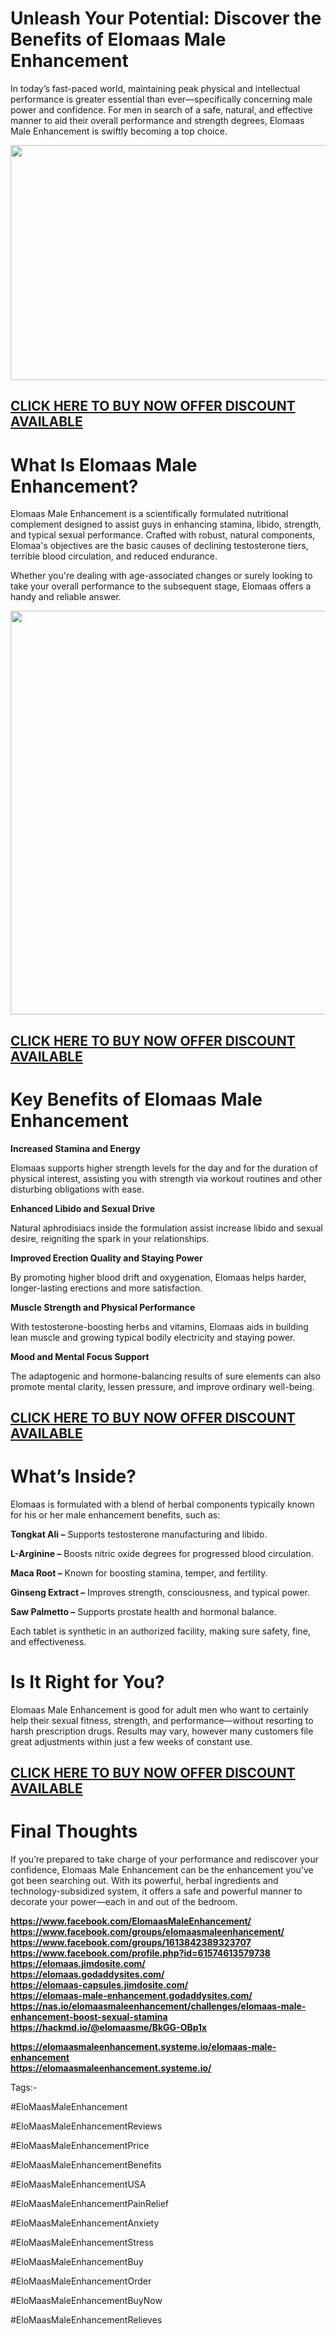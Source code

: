 <h1>Unleash Your Potential: Discover the Benefits of Elomaas Male Enhancement</h1>
<p>In today&rsquo;s fast-paced world, maintaining peak physical and intellectual performance is greater essential than ever&mdash;specifically concerning male power and confidence. For men in search of a safe, natural, and effective manner to aid their overall performance and strength degrees, Elomaas Male Enhancement is swiftly becoming a top choice.</p>
<p><a href="https://besthealthtopic.com/elomaas-male-enhancement-buy/"><img src="https://besthealthtopic.com/wp-content/uploads/2025/03/Elomaas-Male-Enhancement-Price.png" alt="" width="856" height="376" /></a></p>
<h2><a href="https://besthealthtopic.com/elomaas-male-enhancement-buy/">CLICK HERE TO BUY NOW OFFER DISCOUNT AVAILABLE</a></h2>
<h1>What Is Elomaas Male Enhancement?</h1>
<p>Elomaas Male Enhancement is a scientifically formulated nutritional complement designed to assist guys in enhancing stamina, libido, strength, and typical sexual performance. Crafted with robust, natural components, Elomaa's objectives are the basic causes of declining testosterone tiers, terrible blood circulation, and reduced endurance.</p>
<p>Whether you're dealing with age-associated changes or surely looking to take your overall performance to the subsequent stage, Elomaas offers a handy and reliable answer.</p>
<p><a href="https://besthealthtopic.com/elomaas-male-enhancement-buy/"><img src="https://besthealthtopic.com/wp-content/uploads/2025/03/Elomaas-Male-Enhancement.png" alt="" width="941" height="646" /></a></p>
<h2><a href="https://besthealthtopic.com/elomaas-male-enhancement-buy/">CLICK HERE TO BUY NOW OFFER DISCOUNT AVAILABLE</a></h2>
<h1>Key Benefits of Elomaas Male Enhancement</h1>
<p><strong>Increased Stamina and Energy</strong></p>
<p>Elomaas supports higher strength levels for the day and for the duration of physical interest, assisting you with strength via workout routines and other disturbing obligations with ease.</p>
<p><strong>Enhanced Libido and Sexual Drive</strong></p>
<p>Natural aphrodisiacs inside the formulation assist increase libido and sexual desire, reigniting the spark in your relationships.</p>
<p><strong>Improved Erection Quality and Staying Power</strong></p>
<p>By promoting higher blood drift and oxygenation, Elomaas helps harder, longer-lasting erections and more satisfaction.</p>
<p><strong>Muscle Strength and Physical Performance</strong></p>
<p>With testosterone-boosting herbs and vitamins, Elomaas aids in building lean muscle and growing typical bodily electricity and staying power.</p>
<p><strong>Mood and Mental Focus Support</strong></p>
<p>The adaptogenic and hormone-balancing results of sure elements can also promote mental clarity, lessen pressure, and improve ordinary well-being.</p>
<h2><a href="https://besthealthtopic.com/elomaas-male-enhancement-buy/">CLICK HERE TO BUY NOW OFFER DISCOUNT AVAILABLE</a></h2>
<h1>What&rsquo;s Inside?</h1>
<p>Elomaas is formulated with a blend of herbal components typically known for his or her male enhancement benefits, such as:</p>
<p><strong>Tongkat Ali &ndash;</strong> Supports testosterone manufacturing and libido.</p>
<p><strong>L-Arginine &ndash;</strong> Boosts nitric oxide degrees for progressed blood circulation.</p>
<p><strong>Maca Root &ndash;</strong> Known for boosting stamina, temper, and fertility.</p>
<p><strong>Ginseng Extract &ndash;</strong> Improves strength, consciousness, and typical power.</p>
<p><strong>Saw Palmetto &ndash;</strong> Supports prostate health and hormonal balance.</p>
<p>Each tablet is synthetic in an authorized facility, making sure safety, fine, and effectiveness.</p>
<h1>Is It Right for You?</h1>
<p>Elomaas Male Enhancement is good for adult men who want to certainly help their sexual fitness, strength, and performance&mdash;without resorting to harsh prescription drugs. Results may vary, however many customers file great adjustments within just a few weeks of constant use.</p>
<h2><a href="https://besthealthtopic.com/elomaas-male-enhancement-buy/">CLICK HERE TO BUY NOW OFFER DISCOUNT AVAILABLE</a></h2>
<h1>Final Thoughts</h1>
<p>If you&rsquo;re prepared to take charge of your performance and rediscover your confidence, Elomaas Male Enhancement can be the enhancement you've got been searching out. With its powerful, herbal ingredients and technology-subsidized system, it offers a safe and powerful manner to decorate your power&mdash;each in and out of the bedroom.</p>
<p><strong><a href="https://www.facebook.com/ElomaasMaleEnhancement/">https://www.facebook.com/ElomaasMaleEnhancement/</a></strong><br /><strong><a href="https://www.facebook.com/groups/elomaasmaleenhancement/">https://www.facebook.com/groups/elomaasmaleenhancement/</a></strong><br /><strong><a href="https://www.facebook.com/groups/1613842389323707">https://www.facebook.com/groups/1613842389323707</a></strong><br /><strong><a href="https://www.facebook.com/profile.php?id=61574613579738">https://www.facebook.com/profile.php?id=61574613579738</a></strong><br /><strong><a href="https://elomaas.jimdosite.com/">https://elomaas.jimdosite.com/</a></strong><br /><strong><a href="https://elomaas.godaddysites.com/">https://elomaas.godaddysites.com/</a></strong><br /><strong><a href="https://elomaas-capsules.jimdosite.com/">https://elomaas-capsules.jimdosite.com/</a></strong><br /><strong><a href="https://elomaas-male-enhancement.godaddysites.com/">https://elomaas-male-enhancement.godaddysites.com/</a></strong><br /><strong><a href="https://nas.io/elomaasmaleenhancement/challenges/elomaas-male-enhancement-boost-sexual-stamina">https://nas.io/elomaasmaleenhancement/challenges/elomaas-male-enhancement-boost-sexual-stamina</a></strong><br /><strong><a href="https://hackmd.io/@elomaasme/BkGG-OBp1x">https://hackmd.io/@elomaasme/BkGG-OBp1x</a></strong></p>
<p><strong><a href="https://elomaasmaleenhancement.systeme.io/elomaas-male-enhancement">https://elomaasmaleenhancement.systeme.io/elomaas-male-enhancement</a><br /><a href="https://elomaasmaleenhancement.systeme.io/">https://elomaasmaleenhancement.systeme.io/</a></strong></p>
<p>Tags:-</p>
<p>#EloMaasMaleEnhancement</p>
<p>#EloMaasMaleEnhancementReviews</p>
<p>#EloMaasMaleEnhancementPrice</p>
<p>#EloMaasMaleEnhancementBenefits</p>
<p>#EloMaasMaleEnhancementUSA</p>
<p>#EloMaasMaleEnhancementPainRelief</p>
<p>#EloMaasMaleEnhancementAnxiety</p>
<p>#EloMaasMaleEnhancementStress</p>
<p>#EloMaasMaleEnhancementBuy</p>
<p>#EloMaasMaleEnhancementOrder</p>
<p>#EloMaasMaleEnhancementBuyNow</p>
<p>#EloMaasMaleEnhancementRelieves</p>
